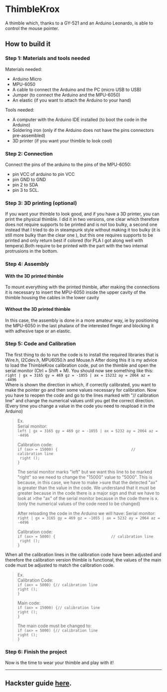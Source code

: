 # ThimbleKrox

A thimble which, thanks to a GY-521 and an Arduino Leonardo, is able to control the mouse pointer.
## How to build it

### Step 1: Materials and tools needed
Materials needed:
* Arduino Micro
* MPU-6050
* A cable to connect the Arduino and the PC (micro USB to USB)
* Jumper (to connect the Arduino and the MPU-6050)
* An elastic (if you want to attach the Arduino to your hand)

Tools needed:
* A computer with the Arduino IDE installed (to boot the code in the Arduino)
* Soldering iron (only if the Arduino does not have the pins connectors pre-assembled)
* 3D printer (if you want your thimble to look cool)

### Step 2: Connection
Connect the pins of the arduino to the pins of the MPU-6050:
* pin VCC of arduino to pin VCC
* pin GND to GND
* pin 2 to SDA
* pin 3 to SCL.

### Step 3: 3D printing (optional)
If you want your thimble to look good, and if you have a 3D printer, you can print the physical thimble.
I did it in two versions, one clear which therefore does not require supports to be printed and is not too bulky, a second one instead that I tried to do in steampunk style without making it too bulky (it is still more bulky than the clear one ), but this one requires supports to be printed and only return best if colored (for PLA I got along well with tempera).Both require to be printed with the part with the two internal protrusions in the bottom.

### Step 4: Assembly

#### With the 3D printed thimble
To mount everything with the printed thimble, after making the connections it is necessary to insert the MPU-6050 inside the upper cavity of the thimble housing the cables in the lower cavity

#### Without the 3D printed thimble
In this case, the assembly is done in a more amateur way, ie by positioning the MPU-6050 in the last phalanx of the interested finger and blocking it with adhesive tape or an elastic.

### Step 5: Code and Calibration
The first thing to do to run the code is to install the required libraries that is Wire.h, I2Cdev.h, MPU6050.h and Mouse.h
After doing this it is my advice to load the ThimbleKrox calibration code, put on the thimble and open the serial monitor (Ctrl + Shift + M).
You should now see something like this:<br>
`right | gx = 3165 gy = 469 gz = -1055 | ax = 15232 ay = 2064 az = -4496`<br>
Where is shown the direction in which, if correctly calibrated, you want to make the pointer go and then some values necessary for calibration.
Now you have to reopen the code and go to the lines marked with "// calibration line" and change the numerical values until you get the correct direction. (Every time you change a value in the code you need to reupload it in the Arduino)

>Ex.<br>
>Serial monitor:<br>
>`left | gx = 3165 gy = 469 gz = -1055 | ax = 5232 ay = 2064 az = -4496`<br>
>
>Calibration code:<br>
> `if (ax> = 15000) {                                 // calibration line`<br>
>   ` right ();`<br>
> ` } `<br>
>
>The serial monitor marks "left" but we want this line to be marked "right" so we need to change the "15000" value to "5000". This is because, in this case, we have to make >sure that the detected "ax" is greater than the value in the code. We understand that it must be greater because in the code there is a major sign and that we have to look at >the "ax" of the serial monitor because in the code there is x. (only the numerical values of the code need to be changed)
>
>After reloading the code in the Arduino we will have:
>Serial monitor:<br>
>`right | gx = 3165 gy = 469 gz = -1055 | ax = 5232 ay = 2064 az = -4496`<br>
>
>Calibration code:<br>
 >`if (ax> = 5000) {                         // calibration line`<br>
 >  ` right ();`<br>
 >` } `<br>

When all the calibration lines in the calibration code have been adjusted and therefore the calibration version thimble is functional, the values of the main code must be adjusted to match the calibration code.

>Ex.<br>
>Calibration Code:<br>
>   `if (ax> = 5000) {// calibration line` <br>
>    `right ();` <br>
>  `}` <br>
>
>Main code:<br>
>  `if (ax> = 15000) {// calibration line` <br>
>    `right ();` <br>
>  `}` <br>
>
>The main code must be changed to:<br>
>  `if (ax> = 5000) {// calibration line` <br>
>    `right ();` <br>
>  `}` <br>

### Step 6: Finish the project
Now is the time to wear your thimble and play with it!

-------------
## Hackster guide [here](https://www.hackster.io/magform/thimblekrox-mouse-control-with-your-fingers-dd8881).
